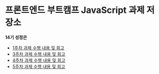 # 프론트엔드 부트캠프 JavaScript 과제 저장소

**14기 성정은**

- [1주차 과제 수행 내용 및 회고](./src/md/week1-retrospect.md)
- [3주차 과제 수행 내용 및 회고](./src/md/week3-retrospect.md)
- [4주차 과제 수행 내용 및 회고](./src/md/week4-retrospect.md)
- [5주차 과제 수행 내용 및 회고](./src/md/week5-retrospect.md)


